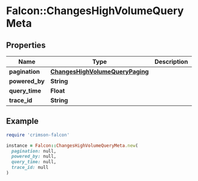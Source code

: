 # Falcon::ChangesHighVolumeQueryMeta

## Properties

| Name | Type | Description | Notes |
| ---- | ---- | ----------- | ----- |
| **pagination** | [**ChangesHighVolumeQueryPaging**](ChangesHighVolumeQueryPaging.md) |  | [optional] |
| **powered_by** | **String** |  | [optional] |
| **query_time** | **Float** |  |  |
| **trace_id** | **String** |  |  |

## Example

```ruby
require 'crimson-falcon'

instance = Falcon::ChangesHighVolumeQueryMeta.new(
  pagination: null,
  powered_by: null,
  query_time: null,
  trace_id: null
)
```

